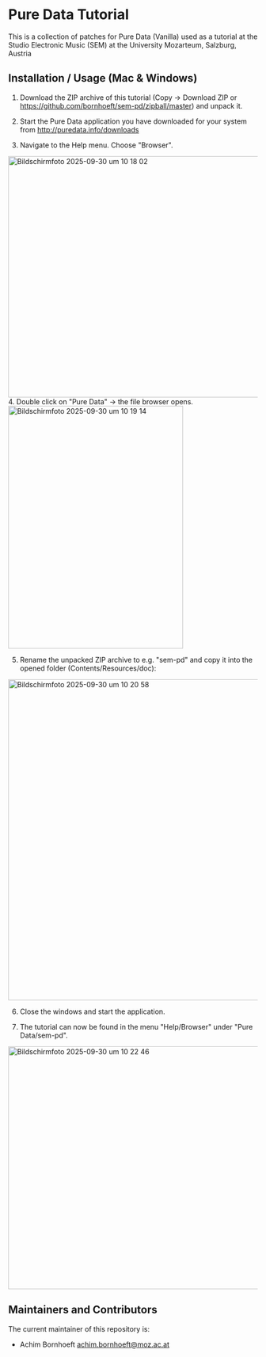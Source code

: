 # Pure Data Tutorial

This is a collection of patches for Pure Data (Vanilla) used as a tutorial
at the Studio Electronic Music (SEM) at the University Mozarteum, Salzburg, Austria

## Installation / Usage (Mac & Windows)

1. Download the ZIP archive of this tutorial (Copy → Download ZIP or https://github.com/bornhoeft/sem-pd/zipball/master) and unpack it.

2. Start the Pure Data application you have downloaded for your system from http://puredata.info/downloads

3. Navigate to the Help menu. Choose "Browser".

<img width="697" height="487" alt="Bildschirmfoto 2025-09-30 um 10 18 02" src="https://github.com/user-attachments/assets/4c89c77c-d25d-46f3-8491-b555bcbf8961" />
4. Double click on "Pure Data" → the file browser opens.

<img width="353" height="490" alt="Bildschirmfoto 2025-09-30 um 10 19 14" src="https://github.com/user-attachments/assets/ab28989a-117a-480e-bb8f-0be2f65242c9" />

5. Rename the unpacked ZIP archive to e.g. "sem-pd" and copy it into the opened folder (Contents/Resources/doc):

<img width="920" height="648" alt="Bildschirmfoto 2025-09-30 um 10 20 58" src="https://github.com/user-attachments/assets/946b8f7c-0701-4bc5-aef7-001bd3dd6bd4" />

6. Close the windows and start the application.

7. The tutorial can now be found in the menu "Help/Browser" under "Pure Data/sem-pd".

<img width="835" height="490" alt="Bildschirmfoto 2025-09-30 um 10 22 46" src="https://github.com/user-attachments/assets/c4afb556-ff2a-4064-808b-2640ebf96d32" />


## Maintainers and Contributors

The current maintainer of this repository is:

* Achim Bornhoeft <achim.bornhoeft@moz.ac.at>
